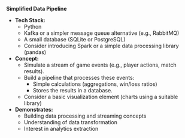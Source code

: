 **Simplified Data Pipeline**

- **Tech Stack:**
    - Python
    - Kafka or a simpler message queue alternative (e.g., RabbitMQ)
    - A small database (SQLite or PostgreSQL)
    - Consider introducing Spark or a simple data processing library (pandas)
- **Concept:**
    - Simulate a stream of game events (e.g., player actions, match results).
    - Build a pipeline that processes these events:
        - Simple calculations (aggregations, win/loss ratios)
        - Stores the results in a database.
    - Consider a basic visualization element (charts using a suitable library)
- **Demonstrates:**
    - Building data processing and streaming concepts
    - Understanding of data transformation
    - Interest in analytics extraction

